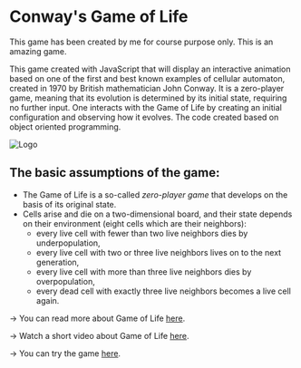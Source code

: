 # Conway's Game of Life

This game has been created by me for course purpose only. This is an amazing game.

This game created with JavaScript that will display an interactive animation based on one of the first and best known examples of cellular automaton, created in 1970 by British mathematician John Conway.  It is a zero-player game, meaning that its evolution is determined by its initial state, requiring no further input. One interacts with the Game of Life by creating an initial configuration and observing how it evolves. The code created based on object oriented programming. 

<img alt="Logo" src="https://upload.wikimedia.org/wikipedia/commons/e/e5/Gospers_glider_gun.gif">

## The basic assumptions of the game:
* The Game of Life is a so-called *zero-player game* that develops on the basis of its original state.
* Cells arise and die on a two-dimensional board, and their state depends on their environment (eight cells which are their neighbors):
    * every live cell with fewer than two live neighbors dies by underpopulation,
    * every live cell with two or three live neighbors lives on to the next generation,
    * every live cell with more than three live neighbors dies by overpopulation,
    * every dead cell with exactly three live neighbors becomes a live cell again.

→ You can read more about Game of Life <a href="https://en.wikipedia.org/wiki/Conway%27s_Game_of_Life" target="_blank">here<a/>.

→ Watch a short video about Game of Life <a href="https://www.youtube.com/watch?v=C2vgICfQawE" target="_blank">here<a/>.

→ You can try the game <a href="https://wispme.github.io/Conway_Game_of_Life/" target="_blank">here<a/>.

